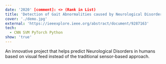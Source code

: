 ```yaml
---
date: '2020' [comment]: <> (Rank in List)
title: 'Detection of Gait Abnormalities caused by Neurological Disorders'
cover: './demo.jpg'
external: 'https://ieeexplore.ieee.org/abstract/document/9287163'
tech:
  - CNN SVM PyTorch Python
show: 'true'
---
```


An innovative project that helps predict Neurological Disorders in humans based on visual feed instead of the traditional sensor-based approach.
